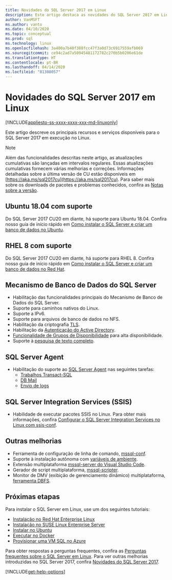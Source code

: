 ```yaml
---
title: Novidades do SQL Server 2017 em Linux
description: Este artigo destaca as novidades do SQL Server 2017 em Linux.
author: VanMSFT
ms.author: vanto
ms.date: 04/10/2020
ms.topic: conceptual
ms.prod: sql
ms.technology: linux
ms.openlocfilehash: 3a400a7b40f388fcc47f3a0d73c6917559afb069
ms.sourcegitcommit: ce94c2ad7a50945481172782c270b5b0206e61de
ms.translationtype: HT
ms.contentlocale: pt-BR
ms.lasthandoff: 04/14/2020
ms.locfileid: "81308057"
---
```

# <a name="whats-new-for-sql-server-2017-on-linux"></a>Novidades do SQL Server 2017 em Linux

[!INCLUDE[appliesto-ss-xxxx-xxxx-xxx-md-linuxonly](../includes/appliesto-ss-xxxx-xxxx-xxx-md-linuxonly.md)]

Este artigo descreve os principais recursos e serviços disponíveis para o SQL Server 2017 em execução no Linux.

> [!NOTE]
> Além das funcionalidades descritas neste artigo, as atualizações cumulativas são lançadas em intervalos regulares. Essas atualizações cumulativas fornecem várias melhorias e correções. Informações detalhadas sobre a última versão de CU estão disponíveis em [https://aka.ms/sql2017cu](https://aka.ms/sql2017cu). Para saber mais sobre os downloads de pacotes e problemas conhecidos, confira as [Notas sobre a versão](sql-server-linux-release-notes.md).

## <a name="ubuntu-1804-supported"></a>Ubuntu 18.04 com suporte

Do SQL Server 2017 CU20 em diante, há suporte para Ubuntu 18.04. Confira nosso guia de início rápido em [Como instalar o SQL Server e criar um banco de dados no Ubuntu](quickstart-install-connect-ubuntu.md?view=sql-server-2017).

## <a name="rhel-8-supported"></a>RHEL 8 com suporte

Do SQL Server 2017 CU20 em diante, há suporte para RHEL 8. Confira nosso guia de início rápido em [Como instalar o SQL Server e criar um banco de dados no Red Hat](quickstart-install-connect-red-hat.md?view=sql-server-2017).

## <a name="sql-server-database-engine"></a>Mecanismo de Banco de Dados do SQL Server

- Habilitação das funcionalidades principais do Mecanismo de Banco de Dados do SQL Server.
- Suporte para caminhos nativos do Linux.
- Suporte a IPv6.
- Suporte para arquivos de banco de dados no NFS.
- Habilitação da criptografia [TLS](sql-server-linux-encrypted-connections.md).
- Habilitação da [Autenticação do Active Directory](sql-server-linux-active-directory-authentication.md).
- [Funcionalidade de Grupos de Disponibilidade](sql-server-linux-availability-group-overview.md) para alta disponibilidade.
- Suporte à [pesquisa de texto completo](sql-server-linux-setup-full-text-search.md).

## <a name="sql-server-agent"></a>SQL Server Agent

- Habilitação do suporte ao [SQL Server Agent](sql-server-linux-setup-sql-agent.md) nas seguintes tarefas:
  - [Trabalhos Transact-SQL](sql-server-linux-run-sql-server-agent-job.md)
  - [DB Mail](sql-server-linux-db-mail-sql-agent.md)
  - [Envio de logs](sql-server-linux-use-log-shipping.md)

## <a name="sql-server-integration-services-ssis"></a>SQL Server Integration Services (SSIS)

- Habilidade de executar pacotes SSIS no Linux. Para obter mais informações, confira [Configurar o SQL Server Integration Services no Linux com ssis-conf](sql-server-linux-configure-ssis.md).

## <a name="other-improvements"></a>Outras melhorias

- Ferramenta de configuração de linha de comando, [mssql-conf](sql-server-linux-configure-mssql-conf.md).
- Suporte à instalação autônoma com [variáveis de ambiente](sql-server-linux-configure-environment-variables.md).
- Extensão multiplataforma [mssql-server do Visual Studio Code](sql-server-linux-develop-use-vscode.md).
- Gerador de script multiplataforma, [mssql-scripter](https://github.com/Microsoft/sql-xplat-cli/blob/dev/doc/usage_guide.md).
- Monitor de DMV (exibição de gerenciamento dinâmico) multiplataforma, [ferramenta DBFS](https://github.com/Microsoft/dbfs).

## <a name="next-steps"></a>Próximas etapas

Para instalar o SQL Server em Linux, use um dos seguintes tutoriais:

- [Instalação no Red Hat Enterprise Linux](quickstart-install-connect-red-hat.md)
- [Instalação no SUSE Linux Enterprise Server](quickstart-install-connect-suse.md)
- [Instalar no Ubuntu](quickstart-install-connect-ubuntu.md)
- [Executar no Docker](quickstart-install-connect-docker.md)
- [Provisionar uma VM SQL no Azure](/azure/virtual-machines/linux/sql/provision-sql-server-linux-virtual-machine?toc=/sql/toc/toc.json)

Para obter respostas a perguntas frequentes, confira as [Perguntas frequentes sobre o SQL Server em Linux](sql-server-linux-faq.md). Para ver outras melhorias introduzidas no SQL Server 2017, confira [Novidades do SQL Server 2017](../sql-server/what-s-new-in-sql-server-2017.md).

[!INCLUDE[get-help-options](../includes/paragraph-content/get-help-options.md)]
